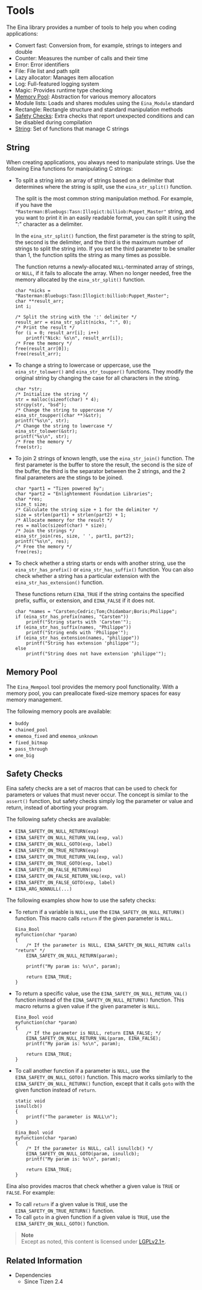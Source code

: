 # Tools

The Eina library provides a number of tools to help you when coding applications:

- Convert fast: Conversion from, for example, strings to integers and double
- Counter: Measures the number of calls and their time
- Error: Error identifiers
- File: File list and path split
- Lazy allocator: Manages item allocation
- Log: Full-featured logging system
- Magic: Provides runtime type checking
- [Memory Pool](#memory-pool): Abstraction for various memory allocators
- Module lists: Loads and shares modules using the `Eina_Module` standard
- Rectangle: Rectangle structure and standard manipulation methods
- [Safety Checks](#safety-checks): Extra checks that report unexpected conditions and can be disabled during compilation
- [String](#string): Set of functions that manage C strings

## String

When creating applications, you always need to manipulate strings. Use the following Eina functions for manipulating C strings:

- To split a string into an array of strings based on a delimiter that determines where the string is split, use the `eina_str_split()` function.

  The split is the most common string manipulation method. For example, if you have the `"Rasterman:Bluebugs:Tasn:Illogict:billiob:Puppet_Master"` string, and you want to print it in an easily readable format, you can split it using the ":" character as a delimiter.

  In the `eina_str_split()` function, the first parameter is the string to split, the second is the delimiter, and the third is the maximum number of strings to split the string into. If you set the third parameter to be smaller than 1, the function splits the string as many times as possible.

  The function returns a newly-allocated `NULL`-terminated array of strings, or `NULL`, if it fails to allocate the array. When no longer needed, free the memory allocated by the `eina_str_split()` function.

  ```
  char *nicks = "Rasterman:Bluebugs:Tasn:Illogict:billiob:Puppet_Master";
  char **result_arr;
  int i;

  /* Split the string with the ':' delimiter */
  result_arr = eina_str_split(nicks, ":", 0);
  /* Print the result */
  for (i = 0; result_arr[i]; i++)
      printf("Nick: %s\n", result_arr[i]);
  /* Free the memory */
  free(result_arr[0]);
  free(result_arr);
  ```

- To change a string to lowercase or uppercase, use the `eina_str_tolower()` and `eina_str_toupper()` functions. They modify the original string by changing the case for all characters in the string.

  ```
  char *str;
  /* Initialize the string */
  str = malloc(sizeof(char) * 4);
  strcpy(str, "bsd");
  /* Change the string to uppercase */
  eina_str_toupper((char **)&str);
  printf("%s\n", str);
  /* Change the string to lowercase */
  eina_str_tolower(&str);
  printf("%s\n", str);
  /* Free the memory */
  free(str);
  ```

- To join 2 strings of known length, use the `eina_str_join()` function. The first parameter is the buffer to store the result, the second is the size of the buffer, the third is the separator between the 2 strings, and the 2 final parameters are the stings to be joined.

  ```
  char *part1 = "Tizen powered by";
  char *part2 = "Enlightenment Foundation Libraries";
  char *res;
  size_t size;
  /* Calculate the string size + 1 for the delimiter */
  size = strlen(part1) + strlen(part2) + 1;
  /* Allocate memory for the result */
  res = malloc(sizeof(char) * size);
  /* Join the strings */
  eina_str_join(res, size, ' ', part1, part2);
  printf("%s\n", res);
  /* Free the memory */
  free(res);
  ```

- To check whether a string starts or ends with another string, use the `eina_str_has_prefix()` or `eina_str_has_suffix()` function. You can also check whether a string has a particular extension with the `eina_str_has_extension()` function.

  These functions return `EINA_TRUE` if the string contains the specified prefix, suffix, or extension, and `EINA_FALSE` if it does not.

  ```
  char *names = "Carsten;Cedric;Tom;Chidambar;Boris;Philippe";
  if (eina_str_has_prefix(names, "Carsten"))
      printf("String starts with 'Carsten'");
  if (eina_str_has_suffix(names, "Philippe"))
      printf("String ends with 'Philippe'");
  if (eina_str_has_extension(names, "philippe"))
      printf("String has extension 'philippe'");
  else
      printf("String does not have extension 'philippe'");
  ```

## Memory Pool

The `Eina_Mempool` tool provides the memory pool functionality. With a memory pool, you can preallocate fixed-size memory spaces for easy memory management.

The following memory pools are available:

- `buddy`
- `chained_pool`
- `ememoa_fixed` and `ememoa_unknown`
- `fixed_bitmap`
- `pass_through`
- `one_big`

## Safety Checks

Eina safety checks are a set of macros that can be used to check for parameters or values that must never occur. The concept is similar to the `assert()` function, but safety checks simply log the parameter or value and return, instead of aborting your program.

The following safety checks are available:

- `EINA_SAFETY_ON_NULL_RETURN(exp)`
- `EINA_SAFETY_ON_NULL_RETURN_VAL(exp, val)`
- `EINA_SAFETY_ON_NULL_GOTO(exp, label)`
- `EINA_SAFETY_ON_TRUE_RETURN(exp)`
- `EINA_SAFETY_ON_TRUE_RETURN_VAL(exp, val)`
- `EINA_SAFETY_ON_TRUE_GOTO(exp, label)`
- `EINA_SAFETY_ON_FALSE_RETURN(exp)`
- `EINA_SAFETY_ON_FALSE_RETURN_VAL(exp, val)`
- `EINA_SAFETY_ON_FALSE_GOTO(exp, label)`
- `EINA_ARG_NONNULL(...)`

The following examples show how to use the safety checks:

- To return if a variable is `NULL`, use the `EINA_SAFETY_ON_NULL_RETURN()` function. This macro calls `return` if the given parameter is `NULL`.

  ```
  Eina_Bool
  myfunction(char *param)
  {
      /* If the parameter is NULL, EINA_SAFETY_ON_NULL_RETURN calls "return" */
      EINA_SAFETY_ON_NULL_RETURN(param);

      printf("My param is: %s\n", param);

      return EINA_TRUE;
  }
  ```

- To return a specific value, use the `EINA_SAFETY_ON_NULL_RETURN_VAL()` function instead of the `EINA_SAFETY_ON_NULL_RETURN()` function. This macro returns a given value if the given parameter is `NULL`.

  ```
  Eina_Bool void
  myfunction(char *param)
  {
      /* If the parameter is NULL, return EINA_FALSE; */
      EINA_SAFETY_ON_NULL_RETURN_VAL(param, EINA_FALSE);
      printf("My param is: %s\n", param);

      return EINA_TRUE;
  }
  ```

- To call another function if a parameter is `NULL`, use the `EINA_SAFETY_ON_NULL_GOTO()` function. This macro works similarly to the `EINA_SAFETY_ON_NULL_RETURN()` function, except that it calls `goto` with the given function instead of `return`.

  ```
  static void
  isnullcb()
  {
      printf("The parameter is NULL\n");
  }

  Eina_Bool void
  myfunction(char *param)
  {
      /* If the parameter is NULL, call isnullcb() */
      EINA_SAFETY_ON_NULL_GOTO(param, isnullcb);
      printf("My param is: %s\n", param);

      return EINA_TRUE;
  }
  ```

Eina also provides macros that check whether a given value is `TRUE` or `FALSE`. For example:

- To call `return` if a given value is `TRUE`, use the `EINA_SAFETY_ON_TRUE_RETURN()` function.
- To call `goto` in a given function if a given value is `TRUE`, use the `EINA_SAFETY_ON_NULL_GOTO()` function.

> **Note**  
> Except as noted, this content is licensed under [LGPLv2.1+](http://opensource.org/licenses/LGPL-2.1).

## Related Information
- Dependencies
  - Since Tizen 2.4
  
